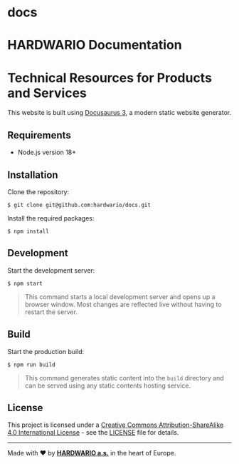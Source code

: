 # docs
# HARDWARIO Documentation
# Technical Resources for Products and Services

This website is built using [Docusaurus 3](https://docusaurus.io), a modern static website generator.

## Requirements

* Node.js version 18+

## Installation

Clone the repository:

```
$ git clone git@github.com:hardwario/docs.git
```

Install the required packages:

```
$ npm install
```

## Development

Start the development server:

```
$ npm start
```

> This command starts a local development server and opens up a browser window. Most changes are reflected live without having to restart the server.

## Build

Start the production build:

```
$ npm run build
```

> This command generates static content into the `build` directory and can be served using any static contents hosting service.

## License

This project is licensed under a [Creative Commons Attribution-ShareAlike 4.0 International License](https://creativecommons.org/licenses/by-sa/4.0) - see the [LICENSE](LICENSE) file for details.

---

Made with ❤️ by [**HARDWARIO a.s.**](https://www.hardwario.com) in the heart of Europe.
